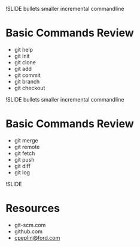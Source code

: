 !SLIDE bullets smaller incremental commandline

# Basic Commands Review

* git help <command>
* git init
* git clone
* git add
* git commit
* git branch
* git checkout

!SLIDE bullets smaller incremental commandline

# Basic Commands Review

* git merge
* git remote
* git fetch
* git push
* git diff
* git log

!SLIDE

# Resources

* git-scm.com
* github.com
* cpeplin@ford.com
